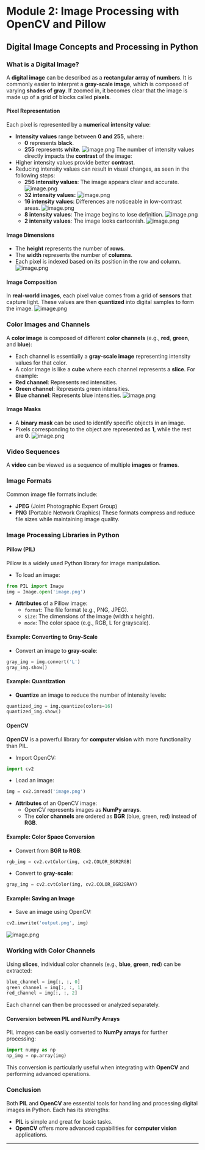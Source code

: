 

# Module 2: Image Processing with OpenCV and Pillow
## Digital Image Concepts and Processing in Python
### What is a Digital Image?
A **digital image** can be described as a **rectangular array of numbers**. It is commonly easier to interpret a **gray-scale image**, which is composed of varying **shades of gray**. If zoomed in, it becomes clear that the image is made up of a grid of blocks called **pixels**.
#### Pixel Representation
Each pixel is represented by a **numerical intensity value**:
- **Intensity values** range between **0 and 255**, where:
	- **0** represents **black**.
	- **255** represents **white**.
![image.png](https://prod-files-secure.s3.us-west-2.amazonaws.com/03e82b26-cccb-4906-bb56-adabcbdc0655/fa1bb4aa-313a-44c2-a7b3-7fa4a8432b08/image.png?X-Amz-Algorithm=AWS4-HMAC-SHA256&X-Amz-Content-Sha256=UNSIGNED-PAYLOAD&X-Amz-Credential=ASIAZI2LB466ZYZ2M3LK%2F20250131%2Fus-west-2%2Fs3%2Faws4_request&X-Amz-Date=20250131T071336Z&X-Amz-Expires=3600&X-Amz-Security-Token=IQoJb3JpZ2luX2VjEK%2F%2F%2F%2F%2F%2F%2F%2F%2F%2F%2FwEaCXVzLXdlc3QtMiJHMEUCIHRYlc6JCIOseTT3IigJFRx%2BrB4S560PavS9Rh0hTwCHAiEAy3Ka9D4enIWfrMJrizQYUIfoebrGpJ4gF1pE503JtE4qiAQIuP%2F%2F%2F%2F%2F%2F%2F%2F%2F%2FARAAGgw2Mzc0MjMxODM4MDUiDEESK4kxXbVmNR90MCrcA8suKW4k0UZKpBL8SAwRSTknTwrPhG2c99w7s6oMm8G3DkxuNxTBan%2BATy%2FJQmwgdZ8enasVpNDG3mpcQthxyLGv6AWWtfvQ1PwfEwF0QGtt5XWYeFBm5Hay4w35BKFq6yp%2F8VfDfZSSIW86447amkG479pl%2B0VsVkod2Em4dELyEFEVc3S5OD%2B93emO%2BnMgiWHsXp%2FwyaK%2BKZIDLBplBlMANn12WyQpx2%2F%2F%2BpCNi2xtmUGJojVm5dfrk1fJjywWN5XJA2%2Bj1TwsA8NxXf5EY01TRkx3lwvaPZG16%2Bm0ibfKKZsyjm%2FKjAmddTFwJO75xA3sz%2BEos%2BdxWpn7hSp4suQq7hfVEVvnbVoKi8NfNlvLLjyyvDoZRf8kM%2BQzbzAqRT%2FB54c7OBJZ8rmaE%2BD45Tj4rN7GxA%2BoJdKkcZzcSVefaaEowTX3i3D7ngnlmAkEWHELemgyMOTm%2BAdN5CAFmCKArhTLK%2FGIyVahn%2F2CFyRPLL13GeWp9v8aJWiF2Gtxv6EXggL5CIlVxrc9c05%2Bl7taNxWlTzVDcCBYcyiixiN3Z3ub5ZIuSKMp0T7N04RmUAm2yycfO3Qi%2BiidSpSdgDt%2BOGqNXBXja9h7yhi6cr12BB3mmmKoVMnV%2FBeZMIPt8bwGOqUBRgisCTOWioNYZSZjnrsCne6PeZKU3zEQMOYuuzRwNbhjnAG641jXvUBmdHf54MW29on4JTKp7m0yJ1REgJhPrHQHFPUQ70jcVr2EkjerZ4m9lUv7%2BtrzBmXv%2FQMGQCsLdjZTr4jdoelZPAR4MEW3Fzq%2F1%2BU3Cl59TpYThzDYVkEo1VJR5Fk3JNJNTmk0SbQQesvzzx8URrC981QJTAMundMSeGhp&X-Amz-Signature=deaedce4873b58c9a041eaf9662af74e868170b276937b31c1a1416e0e4f09ee&X-Amz-SignedHeaders=host&x-id=GetObject)
The number of intensity values directly impacts the **contrast** of the image:
- Higher intensity values provide better **contrast**.
- Reducing intensity values can result in visual changes, as seen in the following steps:
	- **256 intensity values**: The image appears clear and accurate.
![image.png](https://prod-files-secure.s3.us-west-2.amazonaws.com/03e82b26-cccb-4906-bb56-adabcbdc0655/0de7dfb4-99dc-4b87-8932-5165b3c3b775/image.png?X-Amz-Algorithm=AWS4-HMAC-SHA256&X-Amz-Content-Sha256=UNSIGNED-PAYLOAD&X-Amz-Credential=ASIAZI2LB4662R5H5FU6%2F20250131%2Fus-west-2%2Fs3%2Faws4_request&X-Amz-Date=20250131T071336Z&X-Amz-Expires=3600&X-Amz-Security-Token=IQoJb3JpZ2luX2VjEK%2F%2F%2F%2F%2F%2F%2F%2F%2F%2F%2FwEaCXVzLXdlc3QtMiJIMEYCIQDMc6xVb6nt48rFxvNX3qMiJxQAnpv6PcwkS4D6vdhm8gIhAOwdZeZ2zQhRlepPEGwm4gRsLiWlm8mzF2OUci4rsM0WKogECLj%2F%2F%2F%2F%2F%2F%2F%2F%2F%2FwEQABoMNjM3NDIzMTgzODA1IgyXo%2FMrYicPrQE5hZUq3AONnSShFYJWKCvdgGd0Lj2VwNteN5I6tO9BdMXWd%2BSEUNYV3s%2BjdDhDNZBfnNOg8NWC%2FDf6e%2BQlPBchqjZCHLKSSEcKxviVldPudAUe%2BAiUFheHrtCCHo4mB13nAlLfSJVJ2WoCWr1LxtL2CmnR6JRR2pbymhYWURg4PkMaWmswCzWP8QApqtylQR26myemzrORDZKIJXhj%2FqoTPsWVTgWLGf0VU4wa8SMWzxmoL0jfn%2Br6NZShBtd%2B9%2BOamPYE7kFcCbEL94qJfWecH6atqmk2hvDHuNrEzU3%2FnUaSeRZ%2B0LU5djmvkAD5JX3Uu3az%2F2O%2Br08Tr433B74zvPxtdLrpeEhPp2voHabuIhj6vEDX45EhD5pF7e6t%2B0k%2BfBPlTUnBi8orrP%2FH43nOSrSwylSTwGsaK4tQ5ssfHyZ4yihwbuylYiB%2FRlvFDSDkN0XAPBToNn41oqZ9AsyXQQxan2mwGglHd3r9PMYuLRI9s1UBNAjyHN%2FYFxsgOlU3bnE8CEiFVV60TY1icl%2BeWf6MgcORq6e5uU7VBId4%2BUuQl%2FB0wTto1lmvkCKCX8t3IjChahDzEE9UxM0JzzrguBc3syMNJ%2FrMRJjBvoPpxobW3eQSIP%2BGOGhs6w1mPWDIcDCF4vG8BjqkASeTVoHuq83EyUdVo6wrvj6IKMPLKwOEmVYJAqXmxniU2yEBp4Xmv8ugbc8qhW%2Fqv8RqzxjMbZ0eS8FGKArDsgoyf7p%2FKoXGFY9zI22rKZeDUHWIuroOGl8DS9bqqLw%2FZ9%2FA3m%2FENp60lJBKp73eYcjq%2FpkKXx7x4bz%2FjksPkOb7tIQkJiDuL8Y%2BlvY7zfSQBq9MAkyZhcma1dVKCtqjzIadP3ix&X-Amz-Signature=e9eb3df0ebf6d98c27c044fdafd85fb7b2de7cd96610f4c76a96a62a0c849420&X-Amz-SignedHeaders=host&x-id=GetObject)
	- **32 intensity values:**
![image.png](https://prod-files-secure.s3.us-west-2.amazonaws.com/03e82b26-cccb-4906-bb56-adabcbdc0655/7eb81f08-b190-4c5a-ba2b-2a498a15b2c4/image.png?X-Amz-Algorithm=AWS4-HMAC-SHA256&X-Amz-Content-Sha256=UNSIGNED-PAYLOAD&X-Amz-Credential=ASIAZI2LB4662R5H5FU6%2F20250131%2Fus-west-2%2Fs3%2Faws4_request&X-Amz-Date=20250131T071336Z&X-Amz-Expires=3600&X-Amz-Security-Token=IQoJb3JpZ2luX2VjEK%2F%2F%2F%2F%2F%2F%2F%2F%2F%2F%2FwEaCXVzLXdlc3QtMiJIMEYCIQDMc6xVb6nt48rFxvNX3qMiJxQAnpv6PcwkS4D6vdhm8gIhAOwdZeZ2zQhRlepPEGwm4gRsLiWlm8mzF2OUci4rsM0WKogECLj%2F%2F%2F%2F%2F%2F%2F%2F%2F%2FwEQABoMNjM3NDIzMTgzODA1IgyXo%2FMrYicPrQE5hZUq3AONnSShFYJWKCvdgGd0Lj2VwNteN5I6tO9BdMXWd%2BSEUNYV3s%2BjdDhDNZBfnNOg8NWC%2FDf6e%2BQlPBchqjZCHLKSSEcKxviVldPudAUe%2BAiUFheHrtCCHo4mB13nAlLfSJVJ2WoCWr1LxtL2CmnR6JRR2pbymhYWURg4PkMaWmswCzWP8QApqtylQR26myemzrORDZKIJXhj%2FqoTPsWVTgWLGf0VU4wa8SMWzxmoL0jfn%2Br6NZShBtd%2B9%2BOamPYE7kFcCbEL94qJfWecH6atqmk2hvDHuNrEzU3%2FnUaSeRZ%2B0LU5djmvkAD5JX3Uu3az%2F2O%2Br08Tr433B74zvPxtdLrpeEhPp2voHabuIhj6vEDX45EhD5pF7e6t%2B0k%2BfBPlTUnBi8orrP%2FH43nOSrSwylSTwGsaK4tQ5ssfHyZ4yihwbuylYiB%2FRlvFDSDkN0XAPBToNn41oqZ9AsyXQQxan2mwGglHd3r9PMYuLRI9s1UBNAjyHN%2FYFxsgOlU3bnE8CEiFVV60TY1icl%2BeWf6MgcORq6e5uU7VBId4%2BUuQl%2FB0wTto1lmvkCKCX8t3IjChahDzEE9UxM0JzzrguBc3syMNJ%2FrMRJjBvoPpxobW3eQSIP%2BGOGhs6w1mPWDIcDCF4vG8BjqkASeTVoHuq83EyUdVo6wrvj6IKMPLKwOEmVYJAqXmxniU2yEBp4Xmv8ugbc8qhW%2Fqv8RqzxjMbZ0eS8FGKArDsgoyf7p%2FKoXGFY9zI22rKZeDUHWIuroOGl8DS9bqqLw%2FZ9%2FA3m%2FENp60lJBKp73eYcjq%2FpkKXx7x4bz%2FjksPkOb7tIQkJiDuL8Y%2BlvY7zfSQBq9MAkyZhcma1dVKCtqjzIadP3ix&X-Amz-Signature=b88fa079b0b3e70f990f480e60440bf616897ad64e1159655a60e8028d546e71&X-Amz-SignedHeaders=host&x-id=GetObject)
	- **16 intensity values**: Differences are noticeable in low-contrast areas.
![image.png](https://prod-files-secure.s3.us-west-2.amazonaws.com/03e82b26-cccb-4906-bb56-adabcbdc0655/6bf56d44-9a14-4b7b-98c2-1f00b8630f0c/image.png?X-Amz-Algorithm=AWS4-HMAC-SHA256&X-Amz-Content-Sha256=UNSIGNED-PAYLOAD&X-Amz-Credential=ASIAZI2LB4662R5H5FU6%2F20250131%2Fus-west-2%2Fs3%2Faws4_request&X-Amz-Date=20250131T071336Z&X-Amz-Expires=3600&X-Amz-Security-Token=IQoJb3JpZ2luX2VjEK%2F%2F%2F%2F%2F%2F%2F%2F%2F%2F%2FwEaCXVzLXdlc3QtMiJIMEYCIQDMc6xVb6nt48rFxvNX3qMiJxQAnpv6PcwkS4D6vdhm8gIhAOwdZeZ2zQhRlepPEGwm4gRsLiWlm8mzF2OUci4rsM0WKogECLj%2F%2F%2F%2F%2F%2F%2F%2F%2F%2FwEQABoMNjM3NDIzMTgzODA1IgyXo%2FMrYicPrQE5hZUq3AONnSShFYJWKCvdgGd0Lj2VwNteN5I6tO9BdMXWd%2BSEUNYV3s%2BjdDhDNZBfnNOg8NWC%2FDf6e%2BQlPBchqjZCHLKSSEcKxviVldPudAUe%2BAiUFheHrtCCHo4mB13nAlLfSJVJ2WoCWr1LxtL2CmnR6JRR2pbymhYWURg4PkMaWmswCzWP8QApqtylQR26myemzrORDZKIJXhj%2FqoTPsWVTgWLGf0VU4wa8SMWzxmoL0jfn%2Br6NZShBtd%2B9%2BOamPYE7kFcCbEL94qJfWecH6atqmk2hvDHuNrEzU3%2FnUaSeRZ%2B0LU5djmvkAD5JX3Uu3az%2F2O%2Br08Tr433B74zvPxtdLrpeEhPp2voHabuIhj6vEDX45EhD5pF7e6t%2B0k%2BfBPlTUnBi8orrP%2FH43nOSrSwylSTwGsaK4tQ5ssfHyZ4yihwbuylYiB%2FRlvFDSDkN0XAPBToNn41oqZ9AsyXQQxan2mwGglHd3r9PMYuLRI9s1UBNAjyHN%2FYFxsgOlU3bnE8CEiFVV60TY1icl%2BeWf6MgcORq6e5uU7VBId4%2BUuQl%2FB0wTto1lmvkCKCX8t3IjChahDzEE9UxM0JzzrguBc3syMNJ%2FrMRJjBvoPpxobW3eQSIP%2BGOGhs6w1mPWDIcDCF4vG8BjqkASeTVoHuq83EyUdVo6wrvj6IKMPLKwOEmVYJAqXmxniU2yEBp4Xmv8ugbc8qhW%2Fqv8RqzxjMbZ0eS8FGKArDsgoyf7p%2FKoXGFY9zI22rKZeDUHWIuroOGl8DS9bqqLw%2FZ9%2FA3m%2FENp60lJBKp73eYcjq%2FpkKXx7x4bz%2FjksPkOb7tIQkJiDuL8Y%2BlvY7zfSQBq9MAkyZhcma1dVKCtqjzIadP3ix&X-Amz-Signature=d9ac4f079346af0315b10ef84c2a8bd450a3cc54804385dfb7ae05ce81906a16&X-Amz-SignedHeaders=host&x-id=GetObject)
	- **8 intensity values**: The image begins to lose definition.
![image.png](https://prod-files-secure.s3.us-west-2.amazonaws.com/03e82b26-cccb-4906-bb56-adabcbdc0655/cca05878-ca1a-43e0-8bec-1d146756f9ae/image.png?X-Amz-Algorithm=AWS4-HMAC-SHA256&X-Amz-Content-Sha256=UNSIGNED-PAYLOAD&X-Amz-Credential=ASIAZI2LB4662R5H5FU6%2F20250131%2Fus-west-2%2Fs3%2Faws4_request&X-Amz-Date=20250131T071336Z&X-Amz-Expires=3600&X-Amz-Security-Token=IQoJb3JpZ2luX2VjEK%2F%2F%2F%2F%2F%2F%2F%2F%2F%2F%2FwEaCXVzLXdlc3QtMiJIMEYCIQDMc6xVb6nt48rFxvNX3qMiJxQAnpv6PcwkS4D6vdhm8gIhAOwdZeZ2zQhRlepPEGwm4gRsLiWlm8mzF2OUci4rsM0WKogECLj%2F%2F%2F%2F%2F%2F%2F%2F%2F%2FwEQABoMNjM3NDIzMTgzODA1IgyXo%2FMrYicPrQE5hZUq3AONnSShFYJWKCvdgGd0Lj2VwNteN5I6tO9BdMXWd%2BSEUNYV3s%2BjdDhDNZBfnNOg8NWC%2FDf6e%2BQlPBchqjZCHLKSSEcKxviVldPudAUe%2BAiUFheHrtCCHo4mB13nAlLfSJVJ2WoCWr1LxtL2CmnR6JRR2pbymhYWURg4PkMaWmswCzWP8QApqtylQR26myemzrORDZKIJXhj%2FqoTPsWVTgWLGf0VU4wa8SMWzxmoL0jfn%2Br6NZShBtd%2B9%2BOamPYE7kFcCbEL94qJfWecH6atqmk2hvDHuNrEzU3%2FnUaSeRZ%2B0LU5djmvkAD5JX3Uu3az%2F2O%2Br08Tr433B74zvPxtdLrpeEhPp2voHabuIhj6vEDX45EhD5pF7e6t%2B0k%2BfBPlTUnBi8orrP%2FH43nOSrSwylSTwGsaK4tQ5ssfHyZ4yihwbuylYiB%2FRlvFDSDkN0XAPBToNn41oqZ9AsyXQQxan2mwGglHd3r9PMYuLRI9s1UBNAjyHN%2FYFxsgOlU3bnE8CEiFVV60TY1icl%2BeWf6MgcORq6e5uU7VBId4%2BUuQl%2FB0wTto1lmvkCKCX8t3IjChahDzEE9UxM0JzzrguBc3syMNJ%2FrMRJjBvoPpxobW3eQSIP%2BGOGhs6w1mPWDIcDCF4vG8BjqkASeTVoHuq83EyUdVo6wrvj6IKMPLKwOEmVYJAqXmxniU2yEBp4Xmv8ugbc8qhW%2Fqv8RqzxjMbZ0eS8FGKArDsgoyf7p%2FKoXGFY9zI22rKZeDUHWIuroOGl8DS9bqqLw%2FZ9%2FA3m%2FENp60lJBKp73eYcjq%2FpkKXx7x4bz%2FjksPkOb7tIQkJiDuL8Y%2BlvY7zfSQBq9MAkyZhcma1dVKCtqjzIadP3ix&X-Amz-Signature=0efebb808b78263d8f759d3097e433607fe23ee11b0ed2facb747ff4fb69c9ff&X-Amz-SignedHeaders=host&x-id=GetObject)
	- **2 intensity values**: The image looks cartoonish.
![image.png](https://prod-files-secure.s3.us-west-2.amazonaws.com/03e82b26-cccb-4906-bb56-adabcbdc0655/12da64d7-6b97-44e0-bc2c-52b9c47ce212/image.png?X-Amz-Algorithm=AWS4-HMAC-SHA256&X-Amz-Content-Sha256=UNSIGNED-PAYLOAD&X-Amz-Credential=ASIAZI2LB4662R5H5FU6%2F20250131%2Fus-west-2%2Fs3%2Faws4_request&X-Amz-Date=20250131T071336Z&X-Amz-Expires=3600&X-Amz-Security-Token=IQoJb3JpZ2luX2VjEK%2F%2F%2F%2F%2F%2F%2F%2F%2F%2F%2FwEaCXVzLXdlc3QtMiJIMEYCIQDMc6xVb6nt48rFxvNX3qMiJxQAnpv6PcwkS4D6vdhm8gIhAOwdZeZ2zQhRlepPEGwm4gRsLiWlm8mzF2OUci4rsM0WKogECLj%2F%2F%2F%2F%2F%2F%2F%2F%2F%2FwEQABoMNjM3NDIzMTgzODA1IgyXo%2FMrYicPrQE5hZUq3AONnSShFYJWKCvdgGd0Lj2VwNteN5I6tO9BdMXWd%2BSEUNYV3s%2BjdDhDNZBfnNOg8NWC%2FDf6e%2BQlPBchqjZCHLKSSEcKxviVldPudAUe%2BAiUFheHrtCCHo4mB13nAlLfSJVJ2WoCWr1LxtL2CmnR6JRR2pbymhYWURg4PkMaWmswCzWP8QApqtylQR26myemzrORDZKIJXhj%2FqoTPsWVTgWLGf0VU4wa8SMWzxmoL0jfn%2Br6NZShBtd%2B9%2BOamPYE7kFcCbEL94qJfWecH6atqmk2hvDHuNrEzU3%2FnUaSeRZ%2B0LU5djmvkAD5JX3Uu3az%2F2O%2Br08Tr433B74zvPxtdLrpeEhPp2voHabuIhj6vEDX45EhD5pF7e6t%2B0k%2BfBPlTUnBi8orrP%2FH43nOSrSwylSTwGsaK4tQ5ssfHyZ4yihwbuylYiB%2FRlvFDSDkN0XAPBToNn41oqZ9AsyXQQxan2mwGglHd3r9PMYuLRI9s1UBNAjyHN%2FYFxsgOlU3bnE8CEiFVV60TY1icl%2BeWf6MgcORq6e5uU7VBId4%2BUuQl%2FB0wTto1lmvkCKCX8t3IjChahDzEE9UxM0JzzrguBc3syMNJ%2FrMRJjBvoPpxobW3eQSIP%2BGOGhs6w1mPWDIcDCF4vG8BjqkASeTVoHuq83EyUdVo6wrvj6IKMPLKwOEmVYJAqXmxniU2yEBp4Xmv8ugbc8qhW%2Fqv8RqzxjMbZ0eS8FGKArDsgoyf7p%2FKoXGFY9zI22rKZeDUHWIuroOGl8DS9bqqLw%2FZ9%2FA3m%2FENp60lJBKp73eYcjq%2FpkKXx7x4bz%2FjksPkOb7tIQkJiDuL8Y%2BlvY7zfSQBq9MAkyZhcma1dVKCtqjzIadP3ix&X-Amz-Signature=c47ed651da324a056811088f11e385f2dc72e5aad40b62f0cb465e57caf038b2&X-Amz-SignedHeaders=host&x-id=GetObject)
#### Image Dimensions
- The **height** represents the number of **rows**.
- The **width** represents the number of **columns**.
- Each pixel is indexed based on its position in the row and column.
![image.png](https://prod-files-secure.s3.us-west-2.amazonaws.com/03e82b26-cccb-4906-bb56-adabcbdc0655/ff056335-e79e-4491-b508-30cd45b6c194/image.png?X-Amz-Algorithm=AWS4-HMAC-SHA256&X-Amz-Content-Sha256=UNSIGNED-PAYLOAD&X-Amz-Credential=ASIAZI2LB466ZYZ2M3LK%2F20250131%2Fus-west-2%2Fs3%2Faws4_request&X-Amz-Date=20250131T071336Z&X-Amz-Expires=3600&X-Amz-Security-Token=IQoJb3JpZ2luX2VjEK%2F%2F%2F%2F%2F%2F%2F%2F%2F%2F%2FwEaCXVzLXdlc3QtMiJHMEUCIHRYlc6JCIOseTT3IigJFRx%2BrB4S560PavS9Rh0hTwCHAiEAy3Ka9D4enIWfrMJrizQYUIfoebrGpJ4gF1pE503JtE4qiAQIuP%2F%2F%2F%2F%2F%2F%2F%2F%2F%2FARAAGgw2Mzc0MjMxODM4MDUiDEESK4kxXbVmNR90MCrcA8suKW4k0UZKpBL8SAwRSTknTwrPhG2c99w7s6oMm8G3DkxuNxTBan%2BATy%2FJQmwgdZ8enasVpNDG3mpcQthxyLGv6AWWtfvQ1PwfEwF0QGtt5XWYeFBm5Hay4w35BKFq6yp%2F8VfDfZSSIW86447amkG479pl%2B0VsVkod2Em4dELyEFEVc3S5OD%2B93emO%2BnMgiWHsXp%2FwyaK%2BKZIDLBplBlMANn12WyQpx2%2F%2F%2BpCNi2xtmUGJojVm5dfrk1fJjywWN5XJA2%2Bj1TwsA8NxXf5EY01TRkx3lwvaPZG16%2Bm0ibfKKZsyjm%2FKjAmddTFwJO75xA3sz%2BEos%2BdxWpn7hSp4suQq7hfVEVvnbVoKi8NfNlvLLjyyvDoZRf8kM%2BQzbzAqRT%2FB54c7OBJZ8rmaE%2BD45Tj4rN7GxA%2BoJdKkcZzcSVefaaEowTX3i3D7ngnlmAkEWHELemgyMOTm%2BAdN5CAFmCKArhTLK%2FGIyVahn%2F2CFyRPLL13GeWp9v8aJWiF2Gtxv6EXggL5CIlVxrc9c05%2Bl7taNxWlTzVDcCBYcyiixiN3Z3ub5ZIuSKMp0T7N04RmUAm2yycfO3Qi%2BiidSpSdgDt%2BOGqNXBXja9h7yhi6cr12BB3mmmKoVMnV%2FBeZMIPt8bwGOqUBRgisCTOWioNYZSZjnrsCne6PeZKU3zEQMOYuuzRwNbhjnAG641jXvUBmdHf54MW29on4JTKp7m0yJ1REgJhPrHQHFPUQ70jcVr2EkjerZ4m9lUv7%2BtrzBmXv%2FQMGQCsLdjZTr4jdoelZPAR4MEW3Fzq%2F1%2BU3Cl59TpYThzDYVkEo1VJR5Fk3JNJNTmk0SbQQesvzzx8URrC981QJTAMundMSeGhp&X-Amz-Signature=6cb9cf954836c58fa868a90b62179c6cefc117497fec096a62fc641739d64dd1&X-Amz-SignedHeaders=host&x-id=GetObject)
#### Image Composition
In **real-world images**, each pixel value comes from a grid of **sensors** that capture light. These values are then **quantized** into digital samples to form the image.
![image.png](https://prod-files-secure.s3.us-west-2.amazonaws.com/03e82b26-cccb-4906-bb56-adabcbdc0655/0c721ea0-409b-4d32-b630-a00d6f170d18/image.png?X-Amz-Algorithm=AWS4-HMAC-SHA256&X-Amz-Content-Sha256=UNSIGNED-PAYLOAD&X-Amz-Credential=ASIAZI2LB466ZYZ2M3LK%2F20250131%2Fus-west-2%2Fs3%2Faws4_request&X-Amz-Date=20250131T071336Z&X-Amz-Expires=3600&X-Amz-Security-Token=IQoJb3JpZ2luX2VjEK%2F%2F%2F%2F%2F%2F%2F%2F%2F%2F%2FwEaCXVzLXdlc3QtMiJHMEUCIHRYlc6JCIOseTT3IigJFRx%2BrB4S560PavS9Rh0hTwCHAiEAy3Ka9D4enIWfrMJrizQYUIfoebrGpJ4gF1pE503JtE4qiAQIuP%2F%2F%2F%2F%2F%2F%2F%2F%2F%2FARAAGgw2Mzc0MjMxODM4MDUiDEESK4kxXbVmNR90MCrcA8suKW4k0UZKpBL8SAwRSTknTwrPhG2c99w7s6oMm8G3DkxuNxTBan%2BATy%2FJQmwgdZ8enasVpNDG3mpcQthxyLGv6AWWtfvQ1PwfEwF0QGtt5XWYeFBm5Hay4w35BKFq6yp%2F8VfDfZSSIW86447amkG479pl%2B0VsVkod2Em4dELyEFEVc3S5OD%2B93emO%2BnMgiWHsXp%2FwyaK%2BKZIDLBplBlMANn12WyQpx2%2F%2F%2BpCNi2xtmUGJojVm5dfrk1fJjywWN5XJA2%2Bj1TwsA8NxXf5EY01TRkx3lwvaPZG16%2Bm0ibfKKZsyjm%2FKjAmddTFwJO75xA3sz%2BEos%2BdxWpn7hSp4suQq7hfVEVvnbVoKi8NfNlvLLjyyvDoZRf8kM%2BQzbzAqRT%2FB54c7OBJZ8rmaE%2BD45Tj4rN7GxA%2BoJdKkcZzcSVefaaEowTX3i3D7ngnlmAkEWHELemgyMOTm%2BAdN5CAFmCKArhTLK%2FGIyVahn%2F2CFyRPLL13GeWp9v8aJWiF2Gtxv6EXggL5CIlVxrc9c05%2Bl7taNxWlTzVDcCBYcyiixiN3Z3ub5ZIuSKMp0T7N04RmUAm2yycfO3Qi%2BiidSpSdgDt%2BOGqNXBXja9h7yhi6cr12BB3mmmKoVMnV%2FBeZMIPt8bwGOqUBRgisCTOWioNYZSZjnrsCne6PeZKU3zEQMOYuuzRwNbhjnAG641jXvUBmdHf54MW29on4JTKp7m0yJ1REgJhPrHQHFPUQ70jcVr2EkjerZ4m9lUv7%2BtrzBmXv%2FQMGQCsLdjZTr4jdoelZPAR4MEW3Fzq%2F1%2BU3Cl59TpYThzDYVkEo1VJR5Fk3JNJNTmk0SbQQesvzzx8URrC981QJTAMundMSeGhp&X-Amz-Signature=35300e70ca155bc6817af4324cedbeb6e371250ea7fae3405dfbf8f973f5933a&X-Amz-SignedHeaders=host&x-id=GetObject)
### Color Images and Channels
A **color image** is composed of different **color channels** (e.g., **red**, **green**, and **blue**):
- Each channel is essentially a **gray-scale image** representing intensity values for that color.
- A color image is like a **cube** where each channel represents a **slice**.
For example:
- **Red channel**: Represents red intensities.
- **Green channel**: Represents green intensities.
- **Blue channel**: Represents blue intensities.
![image.png](https://prod-files-secure.s3.us-west-2.amazonaws.com/03e82b26-cccb-4906-bb56-adabcbdc0655/c0cc17c9-842f-413f-82e8-f3f44278cf74/image.png?X-Amz-Algorithm=AWS4-HMAC-SHA256&X-Amz-Content-Sha256=UNSIGNED-PAYLOAD&X-Amz-Credential=ASIAZI2LB466ZYZ2M3LK%2F20250131%2Fus-west-2%2Fs3%2Faws4_request&X-Amz-Date=20250131T071336Z&X-Amz-Expires=3600&X-Amz-Security-Token=IQoJb3JpZ2luX2VjEK%2F%2F%2F%2F%2F%2F%2F%2F%2F%2F%2FwEaCXVzLXdlc3QtMiJHMEUCIHRYlc6JCIOseTT3IigJFRx%2BrB4S560PavS9Rh0hTwCHAiEAy3Ka9D4enIWfrMJrizQYUIfoebrGpJ4gF1pE503JtE4qiAQIuP%2F%2F%2F%2F%2F%2F%2F%2F%2F%2FARAAGgw2Mzc0MjMxODM4MDUiDEESK4kxXbVmNR90MCrcA8suKW4k0UZKpBL8SAwRSTknTwrPhG2c99w7s6oMm8G3DkxuNxTBan%2BATy%2FJQmwgdZ8enasVpNDG3mpcQthxyLGv6AWWtfvQ1PwfEwF0QGtt5XWYeFBm5Hay4w35BKFq6yp%2F8VfDfZSSIW86447amkG479pl%2B0VsVkod2Em4dELyEFEVc3S5OD%2B93emO%2BnMgiWHsXp%2FwyaK%2BKZIDLBplBlMANn12WyQpx2%2F%2F%2BpCNi2xtmUGJojVm5dfrk1fJjywWN5XJA2%2Bj1TwsA8NxXf5EY01TRkx3lwvaPZG16%2Bm0ibfKKZsyjm%2FKjAmddTFwJO75xA3sz%2BEos%2BdxWpn7hSp4suQq7hfVEVvnbVoKi8NfNlvLLjyyvDoZRf8kM%2BQzbzAqRT%2FB54c7OBJZ8rmaE%2BD45Tj4rN7GxA%2BoJdKkcZzcSVefaaEowTX3i3D7ngnlmAkEWHELemgyMOTm%2BAdN5CAFmCKArhTLK%2FGIyVahn%2F2CFyRPLL13GeWp9v8aJWiF2Gtxv6EXggL5CIlVxrc9c05%2Bl7taNxWlTzVDcCBYcyiixiN3Z3ub5ZIuSKMp0T7N04RmUAm2yycfO3Qi%2BiidSpSdgDt%2BOGqNXBXja9h7yhi6cr12BB3mmmKoVMnV%2FBeZMIPt8bwGOqUBRgisCTOWioNYZSZjnrsCne6PeZKU3zEQMOYuuzRwNbhjnAG641jXvUBmdHf54MW29on4JTKp7m0yJ1REgJhPrHQHFPUQ70jcVr2EkjerZ4m9lUv7%2BtrzBmXv%2FQMGQCsLdjZTr4jdoelZPAR4MEW3Fzq%2F1%2BU3Cl59TpYThzDYVkEo1VJR5Fk3JNJNTmk0SbQQesvzzx8URrC981QJTAMundMSeGhp&X-Amz-Signature=8d02594c6ec30b390321f048394dab546024f7756af6759b415681d953ec0e2b&X-Amz-SignedHeaders=host&x-id=GetObject)
#### Image Masks
- A **binary mask** can be used to identify specific objects in an image.
- Pixels corresponding to the object are represented as **1**, while the rest are **0**.
![image.png](https://prod-files-secure.s3.us-west-2.amazonaws.com/03e82b26-cccb-4906-bb56-adabcbdc0655/667eab4d-d19d-4618-81d0-663b6beb002c/image.png?X-Amz-Algorithm=AWS4-HMAC-SHA256&X-Amz-Content-Sha256=UNSIGNED-PAYLOAD&X-Amz-Credential=ASIAZI2LB466ZYZ2M3LK%2F20250131%2Fus-west-2%2Fs3%2Faws4_request&X-Amz-Date=20250131T071336Z&X-Amz-Expires=3600&X-Amz-Security-Token=IQoJb3JpZ2luX2VjEK%2F%2F%2F%2F%2F%2F%2F%2F%2F%2F%2FwEaCXVzLXdlc3QtMiJHMEUCIHRYlc6JCIOseTT3IigJFRx%2BrB4S560PavS9Rh0hTwCHAiEAy3Ka9D4enIWfrMJrizQYUIfoebrGpJ4gF1pE503JtE4qiAQIuP%2F%2F%2F%2F%2F%2F%2F%2F%2F%2FARAAGgw2Mzc0MjMxODM4MDUiDEESK4kxXbVmNR90MCrcA8suKW4k0UZKpBL8SAwRSTknTwrPhG2c99w7s6oMm8G3DkxuNxTBan%2BATy%2FJQmwgdZ8enasVpNDG3mpcQthxyLGv6AWWtfvQ1PwfEwF0QGtt5XWYeFBm5Hay4w35BKFq6yp%2F8VfDfZSSIW86447amkG479pl%2B0VsVkod2Em4dELyEFEVc3S5OD%2B93emO%2BnMgiWHsXp%2FwyaK%2BKZIDLBplBlMANn12WyQpx2%2F%2F%2BpCNi2xtmUGJojVm5dfrk1fJjywWN5XJA2%2Bj1TwsA8NxXf5EY01TRkx3lwvaPZG16%2Bm0ibfKKZsyjm%2FKjAmddTFwJO75xA3sz%2BEos%2BdxWpn7hSp4suQq7hfVEVvnbVoKi8NfNlvLLjyyvDoZRf8kM%2BQzbzAqRT%2FB54c7OBJZ8rmaE%2BD45Tj4rN7GxA%2BoJdKkcZzcSVefaaEowTX3i3D7ngnlmAkEWHELemgyMOTm%2BAdN5CAFmCKArhTLK%2FGIyVahn%2F2CFyRPLL13GeWp9v8aJWiF2Gtxv6EXggL5CIlVxrc9c05%2Bl7taNxWlTzVDcCBYcyiixiN3Z3ub5ZIuSKMp0T7N04RmUAm2yycfO3Qi%2BiidSpSdgDt%2BOGqNXBXja9h7yhi6cr12BB3mmmKoVMnV%2FBeZMIPt8bwGOqUBRgisCTOWioNYZSZjnrsCne6PeZKU3zEQMOYuuzRwNbhjnAG641jXvUBmdHf54MW29on4JTKp7m0yJ1REgJhPrHQHFPUQ70jcVr2EkjerZ4m9lUv7%2BtrzBmXv%2FQMGQCsLdjZTr4jdoelZPAR4MEW3Fzq%2F1%2BU3Cl59TpYThzDYVkEo1VJR5Fk3JNJNTmk0SbQQesvzzx8URrC981QJTAMundMSeGhp&X-Amz-Signature=9485a0e132f24948dde7340ca77fb61d75c1b086c10bd4b4901acca28f833e34&X-Amz-SignedHeaders=host&x-id=GetObject)
### Video Sequences
A **video** can be viewed as a sequence of multiple **images** or **frames**.
### Image Formats
Common image file formats include:
- **JPEG** (Joint Photographic Expert Group)
- **PNG** (Portable Network Graphics)
These formats compress and reduce file sizes while maintaining image quality.
### Image Processing Libraries in Python
#### Pillow (PIL)
Pillow is a widely used Python library for image manipulation.
- To load an image:
```python
from PIL import Image
img = Image.open('image.png')
```
- **Attributes** of a Pillow image:
	- `format`: The file format (e.g., PNG, JPEG).
	- `size`: The dimensions of the image (width x height).
	- `mode`: The color space (e.g., RGB, L for grayscale).
#### Example: Converting to Gray-Scale
- Convert an image to **gray-scale**:
```python
gray_img = img.convert('L')
gray_img.show()
```
#### Example: Quantization
- **Quantize** an image to reduce the number of intensity levels:
```python
quantized_img = img.quantize(colors=16)
quantized_img.show()
```
#### OpenCV
**OpenCV** is a powerful library for **computer vision** with more functionality than PIL.
- Import OpenCV:
```python
import cv2
```
- Load an image:
```python
img = cv2.imread('image.png')
```
- **Attributes** of an OpenCV image:
	- OpenCV represents images as **NumPy arrays**.
	- The **color channels** are ordered as **BGR** (blue, green, red) instead of **RGB**.
#### Example: Color Space Conversion
- Convert from **BGR to RGB**:
```python
rgb_img = cv2.cvtColor(img, cv2.COLOR_BGR2RGB)
```
- Convert to **gray-scale**:
```python
gray_img = cv2.cvtColor(img, cv2.COLOR_BGR2GRAY)
```
#### Example: Saving an Image
- Save an image using OpenCV:
```python
cv2.imwrite('output.png', img)
```
![image.png](https://prod-files-secure.s3.us-west-2.amazonaws.com/03e82b26-cccb-4906-bb56-adabcbdc0655/25fcc977-54ea-484c-997e-9b6bd016f347/image.png?X-Amz-Algorithm=AWS4-HMAC-SHA256&X-Amz-Content-Sha256=UNSIGNED-PAYLOAD&X-Amz-Credential=ASIAZI2LB466ZYZ2M3LK%2F20250131%2Fus-west-2%2Fs3%2Faws4_request&X-Amz-Date=20250131T071336Z&X-Amz-Expires=3600&X-Amz-Security-Token=IQoJb3JpZ2luX2VjEK%2F%2F%2F%2F%2F%2F%2F%2F%2F%2F%2FwEaCXVzLXdlc3QtMiJHMEUCIHRYlc6JCIOseTT3IigJFRx%2BrB4S560PavS9Rh0hTwCHAiEAy3Ka9D4enIWfrMJrizQYUIfoebrGpJ4gF1pE503JtE4qiAQIuP%2F%2F%2F%2F%2F%2F%2F%2F%2F%2FARAAGgw2Mzc0MjMxODM4MDUiDEESK4kxXbVmNR90MCrcA8suKW4k0UZKpBL8SAwRSTknTwrPhG2c99w7s6oMm8G3DkxuNxTBan%2BATy%2FJQmwgdZ8enasVpNDG3mpcQthxyLGv6AWWtfvQ1PwfEwF0QGtt5XWYeFBm5Hay4w35BKFq6yp%2F8VfDfZSSIW86447amkG479pl%2B0VsVkod2Em4dELyEFEVc3S5OD%2B93emO%2BnMgiWHsXp%2FwyaK%2BKZIDLBplBlMANn12WyQpx2%2F%2F%2BpCNi2xtmUGJojVm5dfrk1fJjywWN5XJA2%2Bj1TwsA8NxXf5EY01TRkx3lwvaPZG16%2Bm0ibfKKZsyjm%2FKjAmddTFwJO75xA3sz%2BEos%2BdxWpn7hSp4suQq7hfVEVvnbVoKi8NfNlvLLjyyvDoZRf8kM%2BQzbzAqRT%2FB54c7OBJZ8rmaE%2BD45Tj4rN7GxA%2BoJdKkcZzcSVefaaEowTX3i3D7ngnlmAkEWHELemgyMOTm%2BAdN5CAFmCKArhTLK%2FGIyVahn%2F2CFyRPLL13GeWp9v8aJWiF2Gtxv6EXggL5CIlVxrc9c05%2Bl7taNxWlTzVDcCBYcyiixiN3Z3ub5ZIuSKMp0T7N04RmUAm2yycfO3Qi%2BiidSpSdgDt%2BOGqNXBXja9h7yhi6cr12BB3mmmKoVMnV%2FBeZMIPt8bwGOqUBRgisCTOWioNYZSZjnrsCne6PeZKU3zEQMOYuuzRwNbhjnAG641jXvUBmdHf54MW29on4JTKp7m0yJ1REgJhPrHQHFPUQ70jcVr2EkjerZ4m9lUv7%2BtrzBmXv%2FQMGQCsLdjZTr4jdoelZPAR4MEW3Fzq%2F1%2BU3Cl59TpYThzDYVkEo1VJR5Fk3JNJNTmk0SbQQesvzzx8URrC981QJTAMundMSeGhp&X-Amz-Signature=5fa8b4d46f22b2e3fbf06302cbd9e16f09020f4624981bd9d06a6ad2c15b9379&X-Amz-SignedHeaders=host&x-id=GetObject)
### Working with Color Channels
Using **slices**, individual color channels (e.g., **blue**, **green**, **red**) can be extracted:
```python
blue_channel = img[:, :, 0]
green_channel = img[:, :, 1]
red_channel = img[:, :, 2]
```
Each channel can then be processed or analyzed separately.
#### Conversion between PIL and NumPy Arrays
PIL images can be easily converted to **NumPy arrays** for further processing:
```python
import numpy as np
np_img = np.array(img)
```
This conversion is particularly useful when integrating with **OpenCV** and performing advanced operations.
### Conclusion
Both **PIL** and **OpenCV** are essential tools for handling and processing digital images in Python. Each has its strengths:
- **PIL** is simple and great for basic tasks.
- **OpenCV** offers more advanced capabilities for **computer vision** applications.
___


